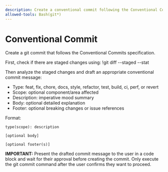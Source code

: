 ```yaml
---
description: Create a conventional commit following the Conventional Commits specification
allowed-tools: Bash(git*)
---
```


# Conventional Commit

Create a git commit that follows the Conventional Commits specification.

First, check if there are staged changes using:
!git diff --staged --stat

Then analyze the staged changes and draft an appropriate conventional commit message:

- Type: feat, fix, chore, docs, style, refactor, test, build, ci, perf, or revert
- Scope: optional component/area affected
- Description: imperative mood summary
- Body: optional detailed explanation
- Footer: optional breaking changes or issue references

Format:

```text
type(scope): description

[optional body]

[optional footer(s)]
```

**IMPORTANT:** Present the drafted commit message to the user in a code block and wait for their approval before creating the commit. Only execute the git commit command after the user confirms they want to proceed.
